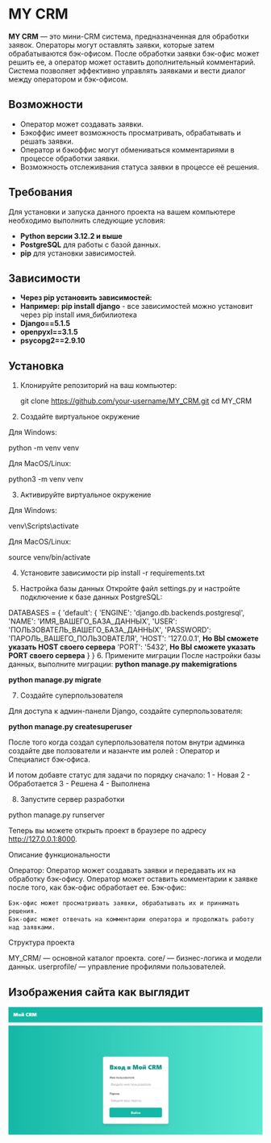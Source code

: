 # MY CRM

**MY CRM** — это мини-CRM система, предназначенная для обработки заявок. Операторы могут оставлять заявки, которые затем обрабатываются бэк-офисом. После обработки заявки бэк-офис может решить ее, а оператор может оставить дополнительный комментарий. Система позволяет эффективно управлять заявками и вести диалог между оператором и бэк-офисом.

## Возможности

- Оператор может создавать заявки.
- Бэкоффис имеет возможность просматривать, обрабатывать и решать заявки.
- Оператор и бэкоффис могут обмениваться комментариями в процессе обработки заявки.
- Возможность отслеживания статуса заявки в процессе её решения.

## Требования

Для установки и запуска данного проекта на вашем компьютере необходимо выполнить следующие условия:

- **Python версии 3.12.2 и выше**
- **PostgreSQL** для работы с базой данных.
- **pip** для установки зависимостей.

## Зависимости
- **Через pip установить зависимостей:**
- **Например: pip install django** - все зависимостей можно установит через pip install имя_бибилиотека
- **Django==5.1.5**
- **openpyxl==3.1.5**
- **psycopg2==2.9.10** 
## Установка

1. Клонируйте репозиторий на ваш компьютер:
 
   git clone https://github.com/your-username/MY_CRM.git
   cd MY_CRM

2. Создайте виртуальное окружение

Для Windows:

python -m venv venv

Для MacOS/Linux:


python3 -m venv venv

3. Активируйте виртуальное окружение

Для Windows:

venv\Scripts\activate

Для MacOS/Linux:

source venv/bin/activate

4. Установите зависимости
pip install -r requirements.txt

5. Настройка базы данных
Откройте файл settings.py и настройте подключение к базе данных PostgreSQL:

DATABASES = {
    'default': {
        'ENGINE': 'django.db.backends.postgresql',
        'NAME': 'ИМЯ_ВАШЕГО_БАЗА_ДАННЫХ',
        'USER': 'ПОЛЬЗОВАТЕЛЬ_ВАШЕГО_БАЗА_ДАННЫХ',
        'PASSWORD': 'ПАРОЛЬ_ВАШЕГО_ПОЛЬЗОВАТЕЛЯ',
        'HOST': '127.0.0.1', **Но ВЫ сможете указать HOST своего сервера**
        'PORT': '5432', **Но ВЫ сможете указать PORT своего сервера**
    }
}
6. Примените миграции
После настройки базы данных, выполните миграции:
**python manage.py makemigrations**

**python manage.py migrate**

7. Создайте суперпользователя

Для доступа к админ-панели Django, создайте суперпользователя:

**python manage.py createsuperuser**


После того когда создал  суперпользователя потом внутри админка создайте две ползователи и назанчте им   ролей : Оператор  и Специалист бэк-офиса.
 
И потом  добавте статус для задачи по порядку сначало:
1 - Новая
2 - Обработается
3 - Решена
4 - Выполнена


8. Запустите сервер разработки

python manage.py runserver

Теперь вы можете открыть проект в браузере по адресу http://127.0.0.1:8000.

Описание функциональности

Оператор:
    Оператор может создавать заявки и передавать их на обработку бэк-офису.
    Оператор может оставить комментарии к заявке после того, как бэк-офис обработает ее.
Бэк-офис:

    Бэк-офис может просматривать заявки, обрабатывать их и принимать решения.
    Бэк-офис может отвечать на комментарии оператора и продолжать работу над заявками.
Структура проекта

MY_CRM/ — основной каталог проекта.
core/ — бизнес-логика и модели данных.
userprofile/ — управление профилями пользователей.

## Изображения сайта как выглядит

![Шаблон](images/template.jpg)